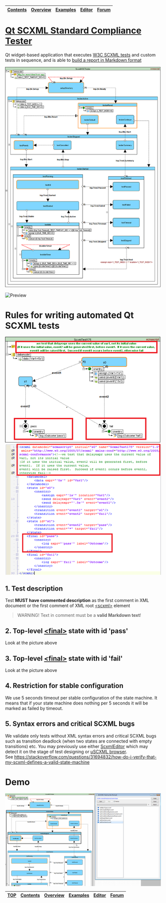 <a name="top-anchor"/>

| [Contents](../../../README.md#table-of-contents) | [Overview](../../../README.md#scxml-overview) | [Examples](../../README.md) | [Editor](https://alexzhornyak.github.io/ScxmlEditor-Tutorial/) | [Forum](https://github.com/alexzhornyak/SCXML-tutorial/discussions) |
|---|---|---|---|---|

# [Qt SCXML Standard Compliance Tester](../../../Tests/README.md)
Qt widget-based application that executes [W3C SCXML tests](https://www.w3.org/Voice/2013/scxml-irp/) and custom tests in sequence, and is able to [build a report in Markdown format](../../../Tests/ecma/W3C/Mandatory/Auto/report__QtScxml_5_15_0___msvc2015_64bit__Win7_1.md)

![TesterChart](../../../Images/TesterW3C_StateChart.png)

![Preview](../../../Images/QtScxmlTesterPreview.gif)

# Rules for writing automated Qt SCXML tests
![TestRule1](../../../Images/TestRule_1.png)
![TestRule2](../../../Images/TestRule_2.png)

## 1. Test description
Test **MUST have commented description** as the first comment in XML document or the first comment of XML root [\<scxml\>](../../../Doc/scxml.md) element
> WARNING! Text in comment must be a **valid Markdown text**!

## 2. Top-level [\<final\>](../../../Doc/final.md) state with id 'pass'
Look at the picture above

## 3. Top-level [\<final\>](../../../Doc/final.md) state with id 'fail'
Look at the picture above

## 4. Restriction for stable configuration
We use 5 seconds timeout per stable configuration of the state machine. It means that if your state machine does nothing per 5 seconds it will be marked as failed by timeout.

## 5. Syntax errors and critical SCXML bugs
We validate only tests without XML syntax errors and critical SCXML bugs such as transition deadlock (when two states are connected with empty transitions) etc.
You may previously use either [ScxmlEditor](https://alexzhornyak.github.io/ScxmlEditor-Tutorial/) which may detect it on the stage of test designing or [uSCXML browser](https://github.com/tklab-tud/uscxml). <br/>
See https://stackoverflow.com/questions/31694832/how-do-i-verify-that-my-scxml-defines-a-valid-state-machine

# Demo
![InWork](../../../Images/TesterW3C_Work.gif)

| [TOP](#top-anchor) | [Contents](../../../README.md#table-of-contents) | [Overview](../../../README.md#scxml-overview) | [Examples](../../README.md) | [Editor](https://alexzhornyak.github.io/ScxmlEditor-Tutorial/) | [Forum](https://github.com/alexzhornyak/SCXML-tutorial/discussions) |
|---|---|---|---|---|---|
